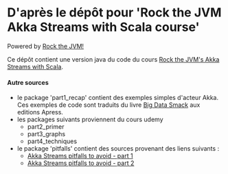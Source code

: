 # D'après le dépôt pour 'Rock the JVM Akka Streams with Scala course'

Powered by [Rock the JVM!](rockthejvm.com)

Ce dépôt contient une version java du code du cours  [Rock the JVM's Akka Streams with Scala](https://www.udemy.com/akka-streams).

#### Autre sources

- le package 'part1_recap' contient des exemples simples d'acteur Akka. Ces exemples de code sont traduits du livre [Big Data Smack](https://www.apress.com/gp/book/9781484221747) aux editions Apress.
- les packages suivants proviennent du cours udemy
  * part2_primer
  * part3_graphs
  * part4_techniques
- le package 'pitfalls' contient des sources provenant des liens suivants :
  * [Akka Streams pitfalls to avoid - part 1](https://blog.softwaremill.com/akka-streams-pitfalls-to-avoid-part-1-75ef6403c6e6)
  * [Akka Streams pitfalls to avoid - part 2](https://blog.softwaremill.com/akka-streams-pitfalls-to-avoid-part-2-f93e60746c58)
